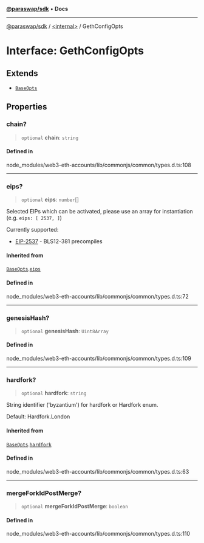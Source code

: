 [**@paraswap/sdk**](../../README.md) • **Docs**

***

[@paraswap/sdk](../../globals.md) / [\<internal\>](../README.md) / GethConfigOpts

# Interface: GethConfigOpts

## Extends

- [`BaseOpts`](BaseOpts.md)

## Properties

### chain?

> `optional` **chain**: `string`

#### Defined in

node\_modules/web3-eth-accounts/lib/commonjs/common/types.d.ts:108

***

### eips?

> `optional` **eips**: `number`[]

Selected EIPs which can be activated, please use an array for instantiation
(e.g. `eips: [ 2537, ]`)

Currently supported:

- [EIP-2537](https://eips.ethereum.org/EIPS/eip-2537) - BLS12-381 precompiles

#### Inherited from

[`BaseOpts`](BaseOpts.md).[`eips`](BaseOpts.md#eips)

#### Defined in

node\_modules/web3-eth-accounts/lib/commonjs/common/types.d.ts:72

***

### genesisHash?

> `optional` **genesisHash**: `Uint8Array`

#### Defined in

node\_modules/web3-eth-accounts/lib/commonjs/common/types.d.ts:109

***

### hardfork?

> `optional` **hardfork**: `string`

String identifier ('byzantium') for hardfork or Hardfork enum.

Default: Hardfork.London

#### Inherited from

[`BaseOpts`](BaseOpts.md).[`hardfork`](BaseOpts.md#hardfork)

#### Defined in

node\_modules/web3-eth-accounts/lib/commonjs/common/types.d.ts:63

***

### mergeForkIdPostMerge?

> `optional` **mergeForkIdPostMerge**: `boolean`

#### Defined in

node\_modules/web3-eth-accounts/lib/commonjs/common/types.d.ts:110
